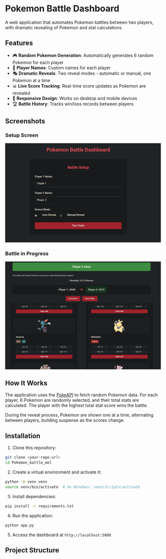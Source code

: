 # Pokemon Battle Dashboard

A web application that automates Pokemon battles between two players, with dramatic revealing of Pokemon and stat calculations.

## Features

- 🎮 **Random Pokemon Generation**: Automatically generates 6 random Pokemon for each player
- 👥 **Player Names**: Custom names for each player
- 🎭 **Dramatic Reveals**: Two reveal modes - automatic or manual, one Pokemon at a time
- 📊 **Live Score Tracking**: Real-time score updates as Pokemon are revealed
- 📱 **Responsive Design**: Works on desktop and mobile devices
- 🏆 **Battle History**: Tracks win/loss records between players

## Screenshots

### Setup Screen
![Setup Screen](screenshots/setup.png)

### Battle in Progress
![Battle in Progress](screenshots/battle.png)

## How It Works

The application uses the [PokeAPI](https://pokeapi.co/) to fetch random Pokemon data. For each player, 6 Pokemon are randomly selected, and their total stats are calculated. The player with the highest total stat score wins the battle.

During the reveal process, Pokemon are shown one at a time, alternating between players, building suspense as the scores change.

## Installation

1. Clone this repository:
```bash
git clone <your-repo-url>
cd Pokemon_battle_mel
```

2. Create a virtual environment and activate it:
```bash
python -m venv venv
source venv/bin/activate  # On Windows: venv\Scripts\activate
```

3. Install dependencies:
```bash
pip install -r requirements.txt
```

4. Run the application:
```bash
python app.py
```

5. Access the dashboard at `http://localhost:5000`

## Project Structure

